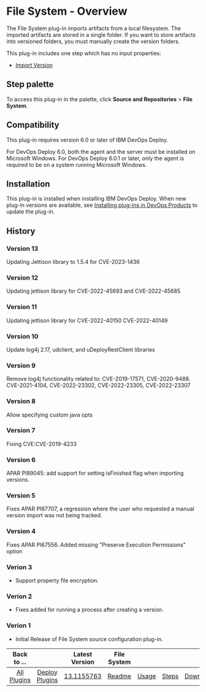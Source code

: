 
# File System - Overview

The File System plug-in imports artifacts from a local filesystem. The imported artifacts are stored in a single folder. If you want to store artifacts into versioned folders, you must manually create the version folders.

This plug-in includes one step which has no input properties:

* [Import Version](#import_version)


## Step palette

To access this plug-in in the palette, click **Source and Repositories** > **File System**.

## Compatibility

This plug-in requires version 6.0 or later of IBM DevOps Deploy.

For DevOps Deploy 6.0, both the agent and the server must be installed on Microsoft Windows. For DevOps Deploy 6.0.1 or later, only the agent is required to be on a system running Microsoft Windows.

## Installation

This plug-in is installed when installing IBM DevOps Deploy. When new plug-in versions are available, see [Installing plug-ins in DevOps Products](https://community.ibm.com/community/user/wasdevops/blogs/laurel-dickson-bull1/2022/06/13/install-plugins "Installing plug-ins in DevOps Deploy") to update the plug-in.

## History

### Version 13

Updating Jettison library to 1.5.4 for CVE-2023-1436

### Version 12

Updating jettison library for CVE-2022-45693 and CVE-2022-45685

### Version 11

Updating jettison library for CVE-2022-40150 CVE-2022-40149

### Version 10

Update log4j 2.17, udclient, and uDeployRestClient libraries

### Version 9

Remove log4j functionality related to: CVE-2019-17571, CVE-2020-9488. CVE-2021-4104, CVE-2022-23302, CVE-2022-23305, CVE-2022-23307

### Version 8

Allow specifying custom java opts

### Version 7

Fixing CVE:CVE-2019-4233

### Version 6

APAR PI89045: add support for setting isFinished flag when importing versions.

### Version 5

Fixes APAR PI87707, a regression where the user who requested a manual version import was not being tracked.

### Version 4

Fixes APAR PI67556. Added missing "Preserve Execution Permissions" option

### Verion 3

* Support property file encryption.

### Verion 2

* Fixes added for running a process after creating a version.

### Verion 1

* Initial Release of File System source configuration plug-in.

|Back to ...||Latest Version|File System ||||
| :---: | :---: | :---: | :---: | :---: | :---: | :---: |
|[All Plugins](../../index.md)|[Deploy Plugins](../README.md)|[13.1155763](https://raw.githubusercontent.com/UrbanCode/IBM-UCD-PLUGINS/main/files/FileSystemSourceConfig/ucd-FileSystemSourceConfig-13.1155763.zip)|[Readme](README.md)|[Usage](usage.md)|[Steps](steps.md)|[Downloads](downloads.md)|
